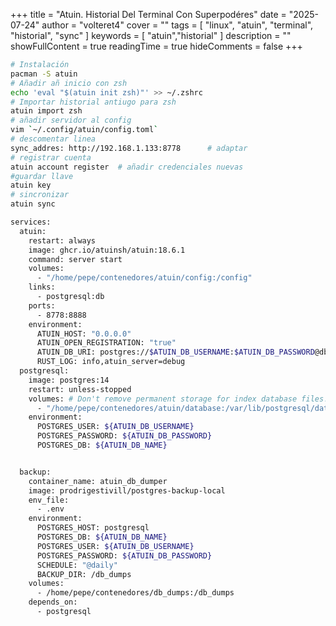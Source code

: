+++
title = "Atuin. Historial Del Terminal Con Superpodéres"
date = "2025-07-24"
author = "volteret4"
cover = ""
tags = [ "linux", "atuin", "terminal", "historial", "sync" ]
keywords = [ "atuin","historial" ]
description = ""
showFullContent = true
readingTime = true
hideComments = false
+++

```zsh {lineNos="true" wrap="true" title="Instalar atuin"}
# Instalación
pacman -S atuin
# Añadir añ inicio con zsh
echo 'eval "$(atuin init zsh)"' >> ~/.zshrc
# Importar historial antiugo para zsh
atuin import zsh
# añadir servidor al config
vim `~/.config/atuin/config.toml`
# descomentar linea
sync_addres: http://192.168.1.133:8778      # adaptar
# registrar cuenta
atuin account register  # añadir credenciales nuevas
#guardar llave
atuin key
# sincronizar
atuin sync
```

```sh
services:
  atuin:
    restart: always
    image: ghcr.io/atuinsh/atuin:18.6.1
    command: server start
    volumes:
      - "/home/pepe/contenedores/atuin/config:/config"
    links:
      - postgresql:db
    ports:
      - 8778:8888
    environment:
      ATUIN_HOST: "0.0.0.0"
      ATUIN_OPEN_REGISTRATION: "true"
      ATUIN_DB_URI: postgres://$ATUIN_DB_USERNAME:$ATUIN_DB_PASSWORD@db/$ATUIN_DB_NAME
      RUST_LOG: info,atuin_server=debug
  postgresql:
    image: postgres:14
    restart: unless-stopped
    volumes: # Don't remove permanent storage for index database files!
      - "/home/pepe/contenedores/atuin/database:/var/lib/postgresql/data/"
    environment:
      POSTGRES_USER: ${ATUIN_DB_USERNAME}
      POSTGRES_PASSWORD: ${ATUIN_DB_PASSWORD}
      POSTGRES_DB: ${ATUIN_DB_NAME}


  backup:
    container_name: atuin_db_dumper
    image: prodrigestivill/postgres-backup-local
    env_file:
      - .env
    environment:
      POSTGRES_HOST: postgresql
      POSTGRES_DB: ${ATUIN_DB_NAME}
      POSTGRES_USER: ${ATUIN_DB_USERNAME}
      POSTGRES_PASSWORD: ${ATUIN_DB_PASSWORD}
      SCHEDULE: "@daily"
      BACKUP_DIR: /db_dumps
    volumes:
	  - /home/pepe/contenedores/db_dumps:/db_dumps
    depends_on:
      - postgresql
```
